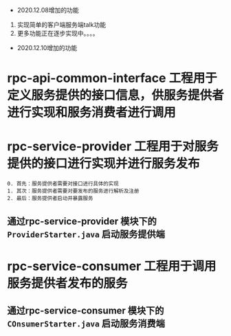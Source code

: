 - 2020.12.08增加的功能

1. 实现简单的客户端服务端talk功能
2. 更多功能正在逐步实现中。。。。

- 2020.12.10增加的功能

# rpc-api-common-interface 工程用于定义服务提供的接口信息，供服务提供者进行实现和服务消费者进行调用

# rpc-service-provider 工程用于对服务提供的接口进行实现并进行服务发布
    0. 首先：服务提供者需要对接口进行具体的实现
    1. 其次：服务提供者需要对要发布的服务进行解析及注册
    2. 最后：服务提供者启动并暴露服务

## 通过rpc-service-provider 模块下的 `ProviderStarter.java` 启动服务提供端

# rpc-service-consumer 工程用于调用服务提供者发布的服务

## 通过rpc-service-consumer 模块下的 `COnsumerStarter.java` 启动服务消费端

